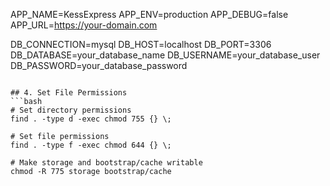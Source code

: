 APP_NAME=KessExpress
APP_ENV=production
APP_DEBUG=false
APP_URL=https://your-domain.com

DB_CONNECTION=mysql
DB_HOST=localhost
DB_PORT=3306
DB_DATABASE=your_database_name
DB_USERNAME=your_database_user
DB_PASSWORD=your_database_password
```

## 4. Set File Permissions
```bash
# Set directory permissions
find . -type d -exec chmod 755 {} \;

# Set file permissions
find . -type f -exec chmod 644 {} \;

# Make storage and bootstrap/cache writable
chmod -R 775 storage bootstrap/cache